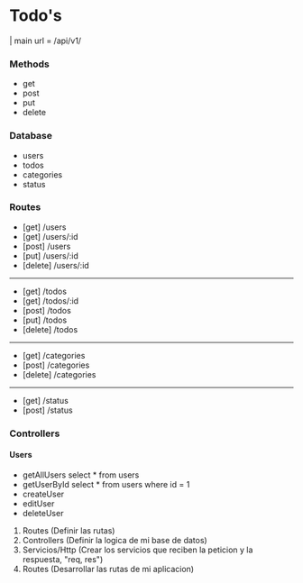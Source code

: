 # Todo's

| main url = /api/v1/


### Methods

- get
- post
- put
- delete

### Database

- users
- todos
- categories
- status

### Routes

- [get] /users
- [get] /users/:id
- [post] /users
- [put] /users/:id
- [delete] /users/:id

---

- [get] /todos
- [get] /todos/:id
- [post] /todos
- [put] /todos
- [delete] /todos

---

- [get] /categories
- [post] /categories
- [delete] /categories

---

- [get] /status
- [post] /status

### Controllers

#### Users

- getAllUsers select * from users
- getUserById select * from users where id = 1
- createUser
- editUser
- deleteUser

1. Routes (Definir las rutas)
2. Controllers (Definir la logica de mi base de datos)
3. Servicios/Http (Crear los servicios que reciben la peticion y la respuesta, "req, res")
4. Routes (Desarrollar las rutas de mi aplicacion)













